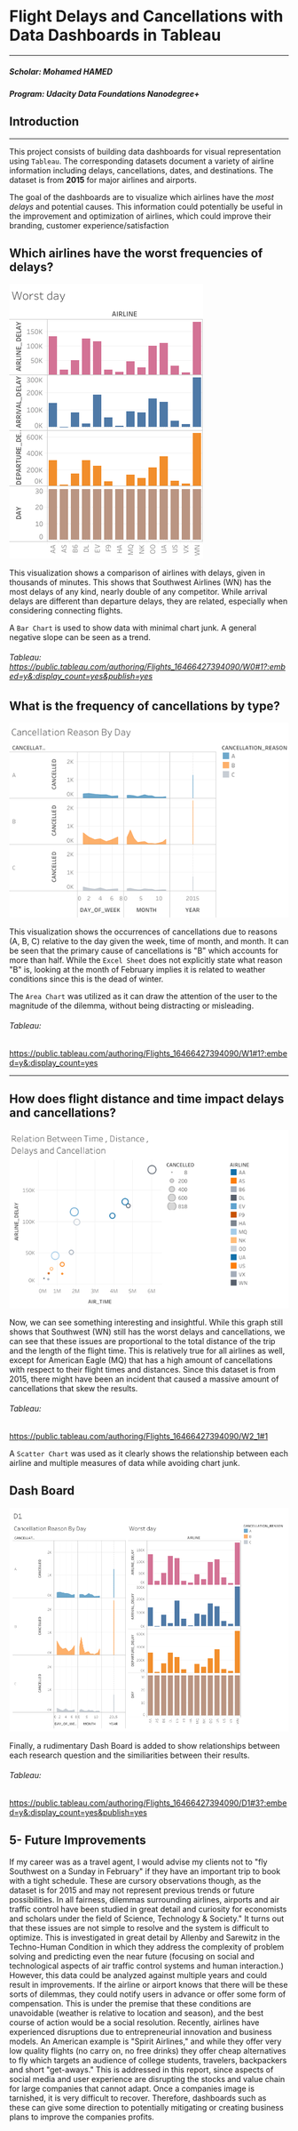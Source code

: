 # Flight Delays and Cancellations with Data Dashboards in Tableau
___


##### Scholar: Mohamed HAMED
##### Program: Udacity Data Foundations Nanodegree+



[//]: # (Image References)

[image1]: https://github.com/Mohamedhamedebrahem/Flight-Delays-and-Cancellations/blob/main/images/W0.png?raw=true?raw=true
[image2]: https://github.com/Mohamedhamedebrahem/Flight-Delays-and-Cancellations/blob/main/images/W1.png?raw=true?raw=true
[image3]: https://github.com/Mohamedhamedebrahem/Flight-Delays-and-Cancellations/blob/main/images/W2.png?raw=true?raw=true
[image4]: https://github.com/Mohamedhamedebrahem/Flight-Delays-and-Cancellations/blob/main/images/D1.png?raw=true?raw=true


## Introduction

___

This project consists of building data dashboards for visual representation using ```Tableau```. The corresponding datasets document a variety of airline information including delays, cancellations, dates, and destinations. The dataset is from **2015** for major airlines and airports.

The goal of the dashboards are to visualize which airlines have the *most delays* and potential causes. This information could potentially be useful in the improvement and optimization of airlines, which could improve their branding, customer experience/satisfaction



## Which airlines have the worst frequencies of delays?
![alt text][image1]

This visualization shows a comparison of airlines with delays, given in thousands of minutes. This shows that Southwest Airlines (WN) has the most delays of any kind, nearly double of any competitor. While arrival delays are different than departure delays, they are related, especially when considering connecting flights.  

A ```Bar Chart``` is used to show data with minimal chart junk. A general negative slope can be seen as a trend.

###### Tableau: https://public.tableau.com/authoring/Flights_16466427394090/W0#1?:embed=y&:display_count=yes&publish=yes

## What is the frequency of cancellations by type?
![alt text][image2]

This visualization shows the occurrences of cancellations due to reasons (A, B, C) relative to the day given the week, time of month, and month. It can be seen that the primary cause of cancellations is "B" which accounts for more than half. While the ```Excel Sheet``` does not explicitly state what reason "B" is, looking at the month of February implies it is related to weather conditions since this is the dead of winter.

The ```Area Chart``` was utilized as it can draw the attention of the user to the magnitude of the dilemma, without being distracting or misleading.

###### Tableau:
https://public.tableau.com/authoring/Flights_16466427394090/W1#1?:embed=y&:display_count=yes
___

## How does flight distance and time impact delays and cancellations?
![alt text][image3]

Now, we can see something interesting and insightful. While this graph still shows that Southwest (WN) still has the worst delays and cancellations, we can see that these issues are proportional to the total distance of the trip and the length of the flight time. This is relatively true for all airlines as well, except for American Eagle (MQ) that has a high amount of cancellations with respect to their flight times and distances. Since this dataset is from 2015, there might have been an incident that caused a massive amount of cancellations that skew the results.

###### Tableau:
https://public.tableau.com/authoring/Flights_16466427394090/W2_1#1

A ```Scatter Chart``` was used as it clearly shows the relationship between each airline and multiple measures of data while avoiding chart junk.

## Dash Board
![alt text][image4]

Finally, a rudimentary Dash Board is added to show relationships between each research question and the similiarities between their results.

###### Tableau:
https://public.tableau.com/authoring/Flights_16466427394090/D1#3?:embed=y&:display_count=yes&publish=yes



## 5- Future Improvements
If my career was as a travel agent, I would advise my clients not to "fly Southwest on a Sunday in February" if they have an important trip to book with a tight schedule. These are cursory observations though, as the dataset is for 2015 and may not represent previous trends or future possibilities.
In all fairness, dilemmas surrounding airlines, airports and air traffic control have been studied in great detail and curiosity for economists and scholars under the field of Science, Technology & Society." It turns out that these issues are not simple to resolve and the system is difficult to optimize. This is investigated in great detail by Allenby and Sarewitz in the Techno-Human Condition in which they address the complexity of problem solving and predicting even the near future (focusing on social and technological aspects of air traffic control systems and human interaction.)
However, this data could be analyzed against multiple years and could result in improvements. If the airline or airport knows that there will be these sorts of dilemmas, they could notify users in advance or offer some form of compensation. This is under the premise that these conditions are unavoidable (weather is relative to location and season), and the best course of action would be a social resolution.
Recently, airlines have experienced disruptions due to entrepreneurial innovation and business models. An American example is "Spirit Airlines," and while they offer very low quality flights (no carry on, no free drinks) they offer cheap alternatives to fly which targets an audience of college students, travelers, backpackers and short "get-aways." This is addressed in this report, since aspects of social media and user experience are disrupting the stocks and value chain for large companies that cannot adapt. Once a companies image is tarnished, it is very difficult to recover. Therefore, dashboards such as these can give some direction to potentially mitigating or creating business plans to improve the companies  profits.

